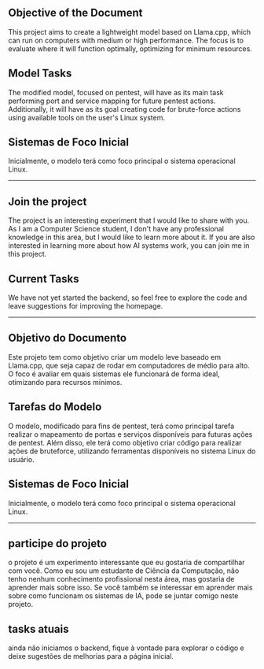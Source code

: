 ## Objective of the Document
This project aims to create a lightweight model based on Llama.cpp, which can run on computers with medium or high performance. The focus is to evaluate where it will function optimally, optimizing for minimum resources.

## Model Tasks
The modified model, focused on pentest, will have as its main task performing port and service mapping for future pentest actions. Additionally, it will have as its goal creating code for brute-force actions using available tools on the user's Linux system.

## Sistemas de Foco Inicial
Inicialmente, o modelo terá como foco principal o sistema operacional Linux.

---
## Join the project
The project is an interesting experiment that I would like to share with you. As I am a Computer Science student, I don't have any professional knowledge in this area, but I would like to learn more about it. If you are also interested in learning more about how AI systems work, you can join me in this project.

## Current Tasks
We have not yet started the backend, so feel free to explore the code and leave suggestions for improving the homepage.

---
## Objetivo do Documento
Este projeto tem como objetivo criar um modelo leve baseado em Llama.cpp, que seja capaz de rodar em computadores de médio para alto. O foco é avaliar em quais sistemas ele funcionará de forma ideal, otimizando para recursos mínimos.

## Tarefas do Modelo
O modelo, modificado para fins de pentest, terá como principal tarefa realizar o mapeamento de portas e serviços disponíveis para futuras ações de pentest. Além disso, ele terá como objetivo criar código para realizar ações de bruteforce, utilizando ferramentas disponíveis no sistema Linux do usuário.

## Sistemas de Foco Inicial
Inicialmente, o modelo terá como foco principal o sistema operacional Linux.

---
## participe do projeto 
o projeto é um experimento interessante que eu gostaria de compartilhar com você. Como eu sou um estudante de Ciência da Computação, não tenho nenhum conhecimento profissional nesta área, mas gostaria de aprender mais sobre isso. Se você também se interessar em aprender mais sobre como funcionam os sistemas de IA, pode se juntar comigo neste projeto.

## tasks atuais 
ainda não iniciamos o backend, fique à vontade para explorar o código e deixe sugestões de melhorias para a página inicial.